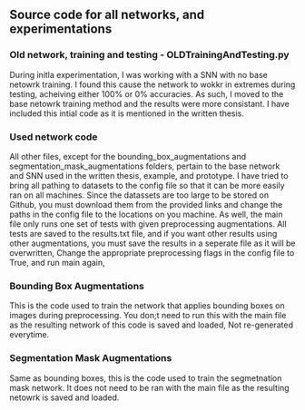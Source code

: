 ## Source code for all networks, and experimentations

### Old network, training and testing - OLDTrainingAndTesting.py
During initla experimentation, I was working with a SNN with no base netowrk training. I found this cause the network to wokkr in extremes during testing, acheiving either 100% or 0% accuracies. As such, I moved to the base netowrk training method and the results were more consistant. I have included this intial code as it is mentioned in the written thesis.  

### Used network code
All other files, except for the bounding_box_augmentations and segmentation_mask_augmentations folders, pertain to the base network and SNN used in the written thesis, example, and prototype. I have tried to bring all pathing to datasets to the config file so that it can be more easily ran on all machines. Since the datassets are too large to be stored on Github, you must download them from the provided links and change the paths in the config file to the locations on you machine. As well, the main file only runs one set of tests with given preprocessing augmentations. All tests are saved to the results.txt file, and if you want other results using other augmentations, you must save the results in a seperate file as it will be overwritten, Change the appropriate preprocessing flags in the config file to True, and run main again,

### Bounding Box Augmentations
This is the code used to train the network that applies bounding boxes on images during preprocessing. You don;t need to run this with the main file as the resulting network of this code is saved and loaded, Not re-generated everytime.

### Segmentation Mask Augmentations
Same as bounding boxes, this is the code used to train the segmetnation mask network. It does not need to be ran with the main file as the resulting netowrk is saved and loaded.
